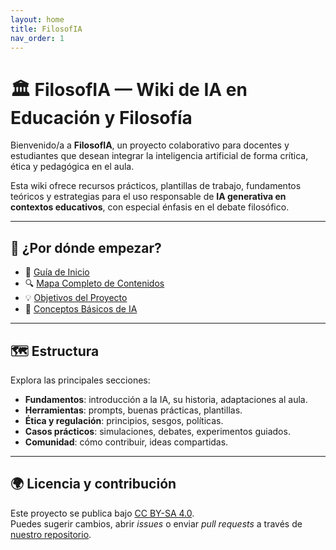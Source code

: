```yaml
---
layout: home
title: FilosofIA
nav_order: 1
---
```


# 🏛️ FilosofIA — Wiki de IA en Educación y Filosofía

Bienvenido/a a **FilosofIA**, un proyecto colaborativo para docentes y estudiantes que desean integrar la inteligencia artificial de forma crítica, ética y pedagógica en el aula.

Esta wiki ofrece recursos prácticos, plantillas de trabajo, fundamentos teóricos y estrategias para el uso responsable de **IA generativa en contextos educativos**, con especial énfasis en el debate filosófico.

---

## 🧭 ¿Por dónde empezar?

- 📘 [Guía de Inicio](Guia-de-Inicio.md)
- 🔍 [Mapa Completo de Contenidos](Mapa-Completo-de-Contenidos.md)
- 💡 [Objetivos del Proyecto](Objetivos-del-Proyecto.md)
- 🤖 [Conceptos Básicos de IA](Fundamentos/Conceptos-basicos-IA.md)

---

## 🗺️ Estructura

Explora las principales secciones:

- **Fundamentos**: introducción a la IA, su historia, adaptaciones al aula.
- **Herramientas**: prompts, buenas prácticas, plantillas.
- **Ética y regulación**: principios, sesgos, políticas.
- **Casos prácticos**: simulaciones, debates, experimentos guiados.
- **Comunidad**: cómo contribuir, ideas compartidas.

---

## 🌍 Licencia y contribución

Este proyecto se publica bajo [CC BY-SA 4.0](https://creativecommons.org/licenses/by-sa/4.0/).  
Puedes sugerir cambios, abrir *issues* o enviar *pull requests* a través de [nuestro repositorio](https://github.com/TU_USUARIO/filosofIA-wiki).
